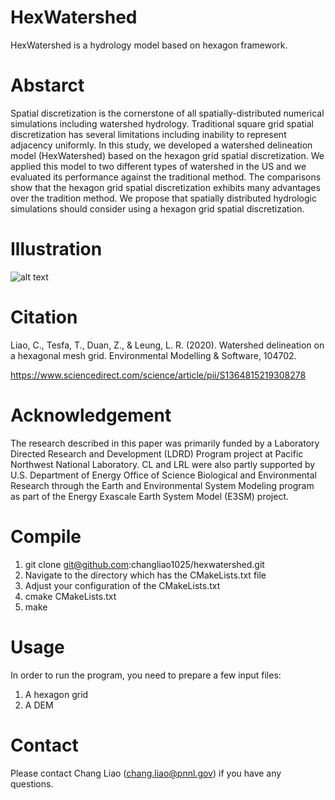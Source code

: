 # HexWatershed
HexWatershed is a hydrology model based on hexagon framework.

# Abstarct

Spatial discretization is the cornerstone of all spatially-distributed numerical simulations including watershed hydrology. Traditional square grid spatial discretization has several limitations including inability to represent adjacency uniformly. In this study, we developed a watershed delineation model (HexWatershed) based on the hexagon grid spatial discretization. We applied this model to two different types of watershed in the US and we evaluated its performance against the traditional method. The comparisons show that the hexagon grid spatial discretization exhibits many advantages over the tradition method. We propose that spatially distributed hydrologic simulations should consider using a hexagon grid spatial discretization.

# Illustration 
![alt text](https://github.com/changliao/hexwatershed/blob/master/flow_direction.jpg?raw=true)

# Citation
Liao, C., Tesfa, T., Duan, Z., & Leung, L. R. (2020). Watershed delineation on a hexagonal mesh grid. Environmental Modelling & Software, 104702.

https://www.sciencedirect.com/science/article/pii/S1364815219308278

# Acknowledgement
The research described in this paper was primarily funded by a Laboratory Directed Research and Development (LDRD) Program project at Pacific Northwest National Laboratory. CL and LRL were also partly supported by U.S. Department of Energy Office of Science Biological and Environmental Research through the Earth and Environmental System Modeling program as part of the Energy Exascale Earth System Model (E3SM) project. 

# Compile
1. git clone git@github.com:changliao1025/hexwatershed.git
2. Navigate to the directory which has the CMakeLists.txt file
3. Adjust your configuration of the CMakeLists.txt
4. cmake CMakeLists.txt
5. make

# Usage
In order to run the program, you need to prepare a few input files:
1. A hexagon grid
2. A DEM

# Contact
Please contact Chang Liao (chang.liao@pnnl.gov) if you have any questions.

